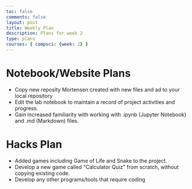 ```yaml
---
toc: false
comments: false
layout: post
title: Weekly Plan
description: Plans for week 2
type: plans
courses: { compsci: {week: 2} }
---
```


# Notebook/Website Plans
- Copy new reposity Mortensen created with new files and ad to your local repository
- Edit the lab notebook to maintain a record of project activities and progress.
- Gain increased familiarity with working with .ipynb (Jupyter Notebook) and .md (Markdown) files.

# Hacks Plan
- Added games including Game of Life and Snake to the project.
- Develop a new game called "Calculator Quiz" from scratch, without copying existing code.
- Develop any other programs/tools that require coding

